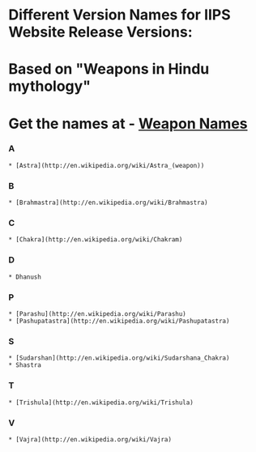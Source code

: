 # Different Version Names for IIPS Website Release Versions: 
# Based on "Weapons in Hindu mythology"
# Get the names at - [Weapon Names](http://en.wikipedia.org/wiki/Category:Weapons_in_Hindu_mythology)

### A
	* [Astra](http://en.wikipedia.org/wiki/Astra_(weapon))

### B
	* [Brahmastra](http://en.wikipedia.org/wiki/Brahmastra)

### C
	* [Chakra](http://en.wikipedia.org/wiki/Chakram)

### D
	* Dhanush

### P 
	* [Parashu](http://en.wikipedia.org/wiki/Parashu)
	* [Pashupatastra](http://en.wikipedia.org/wiki/Pashupatastra)


### S
	* [Sudarshan](http://en.wikipedia.org/wiki/Sudarshana_Chakra)
	* Shastra

### T
	* [Trishula](http://en.wikipedia.org/wiki/Trishula)

### V
	* [Vajra](http://en.wikipedia.org/wiki/Vajra)
